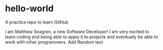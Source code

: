 # hello-world
A practice repo to learn GitHub

I am Matthew Seagren, a new Software Developer! I am very excited to learn coding and being able to apply it to projects and eventually be able to work with other programmers. 
Add Random text
